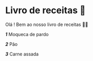 # Livro de receitas :book:

Olá ! Bem ao nosso livro de receitas :haircut_man:

***1*** Moqueca de pardo 

***2*** Pão  

***3*** Carne assada

